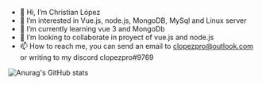 - 👋 Hi, I’m Christian López
- 👀 I’m interested in Vue.js, node.js, MongoDB, MySql and Linux server
- 🌱 I’m currently learning vue 3 and MongoDb
- 💞️ I’m looking to collaborate in proyect of vue.js and node.js
- 📫 How to reach me, you can send an email to clopezpro@outlook.com or writing to my discord  clopezpro#9769

![Anurag's GitHub stats](https://github-readme-stats.vercel.app/api?username=clopezpro&show_icons=true&theme=dark)

